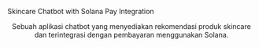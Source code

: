 Skincare Chatbot with Solana Pay Integration
<p align="center">Sebuah aplikasi chatbot yang menyediakan rekomendasi produk skincare dan terintegrasi dengan pembayaran menggunakan Solana.</p>
